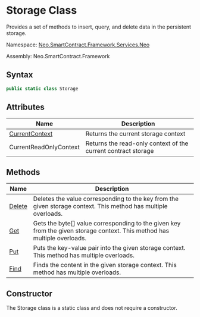 # Storage Class

Provides a set of methods to insert, query, and delete data in the persistent storage.

Namespace: [Neo.SmartContract.Framework.Services.Neo](../neo.md)

Assembly: Neo.SmartContract.Framework

## Syntax

```c#
public static class Storage
```

## Attributes

| Name                                   | Description |
| ---------------------------------------- | ---------- |
| [CurrentContext](Storage/CurrentContext.md) | Returns the current storage context |
| CurrentReadOnlyContext | Returns the read-only context of the current contract storage |

## Methods

| Name                                    | Description                    |
| ---------------------------------------- | -------------------------------- |
| [Delete](Storage/Delete.md) | Deletes the value corresponding to the key from the given storage context. This method has multiple overloads. |
| [Get](Storage/Get.md) | Gets the byte[] value corresponding to the given key from the given storage context. This method has multiple overloads. |
| [Put](Storage/Put.md) | Puts the key-value pair into the given storage context. This method has multiple overloads. |
| [Find](Storage/Find.md) | Finds the content in the given storage context. This method has multiple overloads. |

## Constructor

The Storage class is a static class and does not require a constructor.
